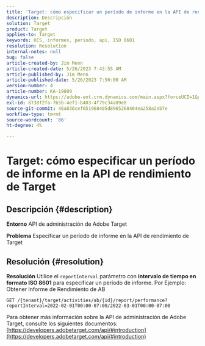```yaml
---
title: 'Target: cómo especificar un período de informe en la API de rendimiento de Target'
description: Descripción
solution: Target
product: Target
applies-to: Target
keywords: KCS, informes, periodo, api, ISO 8601
resolution: Resolution
internal-notes: null
bug: false
article-created-by: Jim Menn
article-created-date: 5/26/2023 7:43:55 AM
article-published-by: Jim Menn
article-published-date: 5/26/2023 7:50:00 AM
version-number: 4
article-number: KA-19009
dynamics-url: https://adobe-ent.crm.dynamics.com/main.aspx?forceUCI=1&pagetype=entityrecord&etn=knowledgearticle&id=1fa2f70f-99fb-ed11-8849-6045bd006e5a
exl-id: 8738f2fa-7b5b-4ef1-b403-4f79c34a89e8
source-git-commit: 46a836cef051968405d8965268404ea258a2eb7e
workflow-type: tm+mt
source-wordcount: '86'
ht-degree: 4%

---
```


# Target: cómo especificar un período de informe en la API de rendimiento de Target

## Descripción {#description}


<b>Entorno</b>
API de administración de Adobe Target

<b>Problema</b>
Especificar un período de informe en la API de rendimiento de Target


## Resolución {#resolution}


<b>Resolución</b>
Utilice el `reportInterval` parámetro con <b>intervalo de tiempo en formato ISO 8601</b> para especificar un período de informe.
Por Ejemplo: Obtener Informe de Rendimiento de AB

`GET /{tenant}/target/activities/ab/{id}/report/performance?reportInterval=2022-02-01T00:00-07:00/2022-03-01T00:00-07:00`

Para obtener más información sobre la API de administración de Adobe Target, consulte los siguientes documentos:
[https://developers.adobetarget.com/api/#introduction](https://developers.adobetarget.com/api/#introduction)
